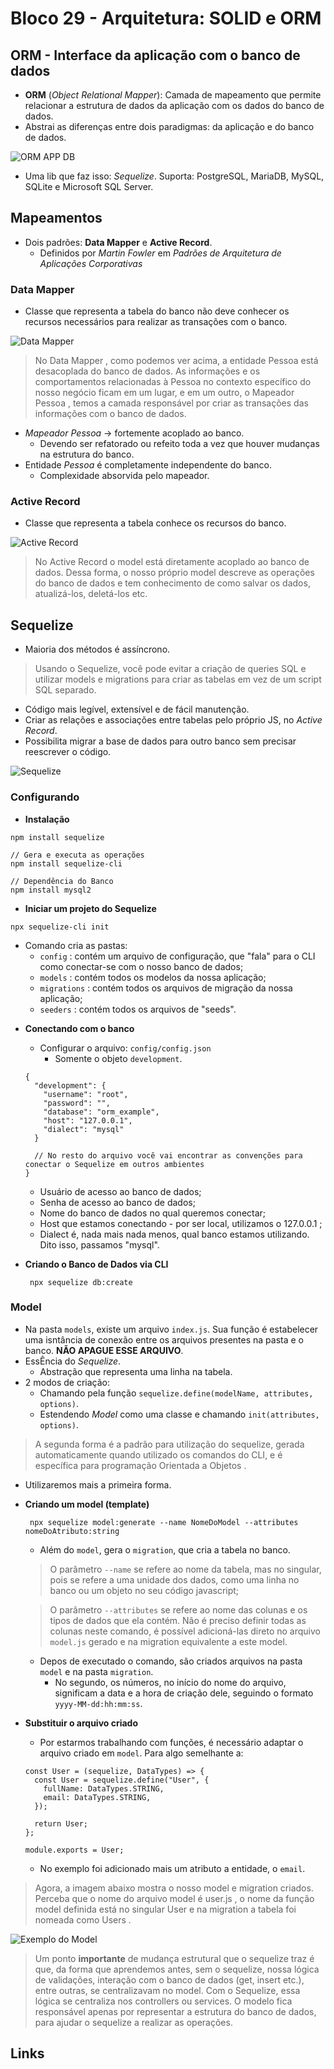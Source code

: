 # Bloco 29 - Arquitetura: SOLID e ORM

## ORM - Interface da aplicação com o banco de dados

* **ORM** (*Object Relational Mapper*): Camada de mapeamento que permite relacionar a estrutura de dados da aplicação com os dados do banco de dados.
* Abstrai as diferenças entre dois paradigmas: da aplicação e do banco de dados.

![ORM APP DB](./ORMappBd.png)

* Uma lib que faz isso: *Sequelize*. Suporta: PostgreSQL, MariaDB, MySQL, SQLite e Microsoft SQL Server.

## Mapeamentos

* Dois padrões: **Data Mapper** e **Active Record**.
  - Definidos por *Martin Fowler* em *Padrões de Arquitetura de Aplicações Corporativas*

### Data Mapper

* Classe que representa a tabela do banco não deve conhecer os recursos necessários para realizar as transações com o banco.

![Data Mapper](./DataMapper.png)

> No Data Mapper , como podemos ver acima, a entidade Pessoa está desacoplada do banco de dados. As informações e os comportamentos relacionadas à Pessoa no contexto específico do nosso negócio ficam em um lugar, e em um outro, o Mapeador Pessoa , temos a camada responsável por criar as transações das informações com o banco de dados.

* *Mapeador Pessoa* -> fortemente acoplado ao banco.
  - Devendo ser refatorado ou refeito toda a vez que houver mudanças na estrutura do banco.
* Entidade *Pessoa* é completamente independente do banco.
  - Complexidade absorvida pelo mapeador.

### Active Record

* Classe que representa a tabela conhece os recursos do banco.

![Active Record](./ActiveRecord.png)

> No Active Record o model está diretamente acoplado ao banco de dados. Dessa forma, o nosso próprio model descreve as operações do banco de dados e tem conhecimento de como salvar os dados, atualizá-los, deletá-los etc.

## Sequelize

* Maioria dos métodos é assíncrono.
> Usando o Sequelize, você pode evitar a criação de queries SQL e utilizar models e migrations para criar as tabelas em vez de um script SQL separado.
* Código mais legível, extensível e de fácil manutenção.
* Criar as relações e associações entre tabelas pelo próprio JS, no *Active Record*.
* Possibilita migrar a base de dados para outro banco sem precisar reescrever o código.

![Sequelize](./sequelize.png)

### Configurando

* **Instalação**
```
npm install sequelize

// Gera e executa as operações
npm install sequelize-cli

// Dependência do Banco
npm install mysql2
```

* **Iniciar um projeto do Sequelize**
```
npx sequelize-cli init
```
  - Comando cria as pastas:
    * `config` : contém um arquivo de configuração, que "fala" para o CLI como conectar-se com o nosso banco de dados;
    * `models` : contém todos os modelos da nossa aplicação;
    * `migrations` : contém todos os arquivos de migração da nossa aplicação;
    * `seeders` : contém todos os arquivos de "seeds".

* **Conectando com o banco**
  * Configurar o arquivo: `config/config.json`
    - Somente o objeto `development`.
  ```
  {
    "development": {
      "username": "root",
      "password": "",
      "database": "orm_example",
      "host": "127.0.0.1",
      "dialect": "mysql"
    }

    // No resto do arquivo você vai encontrar as convenções para conectar o Sequelize em outros ambientes
  }
  ```
    * Usuário de acesso ao banco de dados;
    * Senha de acesso ao banco de dados;
    * Nome do banco de dados no qual queremos conectar;
    * Host que estamos conectando - por ser local, utilizamos o 127.0.0.1 ;
    * Dialect é, nada mais nada menos, qual banco estamos utilizando. Dito isso, passamos "mysql".

* **Criando o Banco de Dados via CLI**
  ```
   npx sequelize db:create
  ```

### Model

* Na pasta `models`, existe um arquivo `index.js`. Sua função é estabelecer uma isntância de conexão entre os arquivos presentes na pasta e o banco. **NÃO APAGUE ESSE ARQUIVO**.
* EssÊncia do *Sequelize*.
  - Abstração que representa uma linha na tabela.
* 2 modos de criação:
  - Chamando pela função `sequelize.define(modelName, attributes, options)`.
  - Estendendo *Model* como uma classe e chamando `init(attributes, options)`.

> A segunda forma é a padrão para utilização do sequelize, gerada automaticamente quando utilizado os comandos do CLI, e é específica para programação Orientada a Objetos .

* Utilizaremos mais a primeira forma.
* **Criando um model (template)**
  ```
   npx sequelize model:generate --name NomeDoModel --attributes nomeDoAtributo:string
  ```
  - Além do `model`, gera o `migration`, que cria a tabela no banco.

  > O parâmetro `--name` se refere ao nome da tabela, mas no singular, pois se refere a uma unidade dos dados, como uma linha no banco ou um objeto no seu código javascript;

  > O parâmetro `--attributes` se refere ao nome das colunas e os tipos de dados que ela contém. Não é preciso definir todas as colunas neste comando, é possível adicioná-las direto no arquivo `model.js` gerado e na migration equivalente a este model.

  * Depos de executado o comando, são criados arquivos na pasta `model` e na pasta `migration`.
    - No segundo, os números, no início do nome do arquivo, significam a data e a hora de criação dele, seguindo o formato `yyyy-MM-dd:hh:mm:ss`.
* **Substituir o arquivo criado**
  - Por estarmos trabalhando com funções, é necessário adaptar o arquivo criado em `model`. Para algo semelhante a:
  ```
  const User = (sequelize, DataTypes) => {
    const User = sequelize.define("User", {
      fullName: DataTypes.STRING,
      email: DataTypes.STRING,
    });

    return User;
  };

  module.exports = User;
  ```
    - No exemplo foi adicionado mais um atributo a entidade, o `email`.

> Agora, a imagem abaixo mostra o nosso model e migration criados. Perceba que o nome do arquivo model é user.js , o nome da função model definida está no singular User e na migration a tabela foi nomeada como Users .

![Exemplo do Model](./ExamploModel.png)

> Um ponto **importante** de mudança estrutural que o sequelize traz é que, da forma que aprendemos antes, sem o sequelize, nossa lógica de validações, interação com o banco de dados (get, insert etc.), entre outras, se centralizavam no model. Com o Sequelize, essa lógica se centraliza nos controllers ou services. O modelo fica responsável apenas por representar a estrutura do banco de dados, para ajudar o sequelize a realizar as operações.

## Links